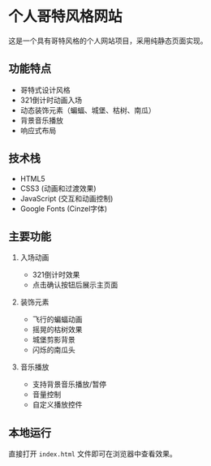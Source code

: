 # 个人哥特风格网站

这是一个具有哥特风格的个人网站项目，采用纯静态页面实现。

## 功能特点

- 哥特式设计风格
- 321倒计时动画入场
- 动态装饰元素（蝙蝠、城堡、枯树、南瓜）
- 背景音乐播放
- 响应式布局

## 技术栈

- HTML5
- CSS3 (动画和过渡效果)
- JavaScript (交互和动画控制)
- Google Fonts (Cinzel字体)

## 主要功能

1. 入场动画
   - 321倒计时效果
   - 点击确认按钮后展示主页面

2. 装饰元素
   - 飞行的蝙蝠动画
   - 摇晃的枯树效果
   - 城堡剪影背景
   - 闪烁的南瓜头

3. 音乐播放
   - 支持背景音乐播放/暂停
   - 音量控制
   - 自定义播放控件

## 本地运行

直接打开 `index.html` 文件即可在浏览器中查看效果。 
